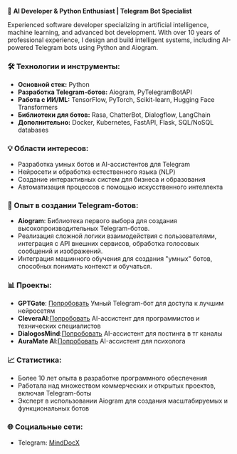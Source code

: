 🌟 **AI Developer & Python Enthusiast | Telegram Bot Specialist**

Experienced software developer specializing in artificial intelligence, machine learning, and advanced bot development. With over 10 years of professional experience, I design and build intelligent systems, including AI-powered Telegram bots using Python and Aiogram.

### 🛠️ Технологии и инструменты:
- **Основной стек:** Python
- **Разработка Telegram-ботов:** Aiogram, PyTelegramBotAPI
- **Работа с ИИ/ML:** TensorFlow, PyTorch, Scikit-learn, Hugging Face Transformers
- **Библиотеки для ботов:** Rasa, ChatterBot, Dialogflow, LangChain
- **Дополнительно:** Docker, Kubernetes, FastAPI, Flask, SQL/NoSQL databases

### 💡 Области интересов:
- Разработка умных ботов и AI-ассистентов для Telegram
- Нейросети и обработка естественного языка (NLP)
- Создание интерактивных систем для бизнеса и образования
- Автоматизация процессов с помощью искусственного интеллекта

### 🚀 Опыт в создании Telegram-ботов:
- **Aiogram**: Библиотека первого выбора для создания высокопроизводительных Telegram-ботов.
- Реализация сложной логики взаимодействия с пользователями, интеграция с API внешних сервисов, обработка голосовых сообщений и изображений.
- Интеграция машинного обучения для создания "умных" ботов, способных понимать контекст и обучаться.

### 📊 Проекты:
- **GPTGate**: [Попробовать](https://t.me/GPTGate_bot) Умный Telegram-бот для доступа к лучшим нейросетям
- **CleveraAI**:[Попробовать](https://t.me/CleveraAI_bot) AI-ассистент для программистов и технических специалистов
- **DialogosMind**:[Попробовать](https://t.me/DialogosMind_bot)  AI-ассистент для постинга в тг каналы
- **AuraMate AI**:[Попробовать](https://t.me/auramate_bot) AI-ассистент для психолога

### 📈 Статистика:
- Более 10 лет опыта в разработке программного обеспечения
- Работала над множеством коммерческих и открытых проектов, включая Telegram-боты
- Эксперт в использовании Aiogram для создания масштабируемых и функциональных ботов

### 🌐 Социальные сети:
- Telegram: [MindDocX](https://t.me/MindDocX)
  

